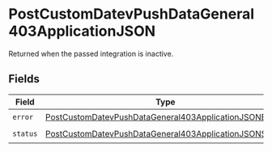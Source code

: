 # PostCustomDatevPushDataGeneral403ApplicationJSON

Returned when the passed integration is inactive.


## Fields

| Field                                                                                                                                       | Type                                                                                                                                        | Required                                                                                                                                    | Description                                                                                                                                 |
| ------------------------------------------------------------------------------------------------------------------------------------------- | ------------------------------------------------------------------------------------------------------------------------------------------- | ------------------------------------------------------------------------------------------------------------------------------------------- | ------------------------------------------------------------------------------------------------------------------------------------------- |
| `error`                                                                                                                                     | [PostCustomDatevPushDataGeneral403ApplicationJSONError](../../models/operations/postcustomdatevpushdatageneral403applicationjsonerror.md)   | :heavy_check_mark:                                                                                                                          | N/A                                                                                                                                         |
| `status`                                                                                                                                    | [PostCustomDatevPushDataGeneral403ApplicationJSONStatus](../../models/operations/postcustomdatevpushdatageneral403applicationjsonstatus.md) | :heavy_check_mark:                                                                                                                          | N/A                                                                                                                                         |
